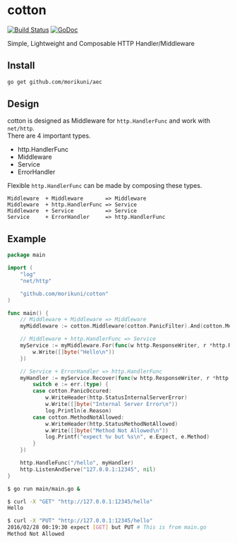 # cotton

[![Build Status](https://travis-ci.org/morikuni/cotton.svg?branch=master)](https://travis-ci.org/morikuni/cotton)
[![GoDoc](https://godoc.org/github.com/morikuni/cotton?status.svg)](https://godoc.org/github.com/morikuni/cotton)

Simple, Lightweight and Composable HTTP Handler/Middleware

## Install

```sh
go get github.com/morikuni/aec
```

## Design

cotton is designed as Middleware for `http.HandlerFunc` and work with `net/http`.  
There are 4 important types.

- http.HandlerFunc
- Middleware
- Service
- ErrorHandler

Flexible `http.HandlerFunc` can be made by composing these types.

```
Middleware  + Middleware       => Middleware
Middleware  + http.HandlerFunc => Service
Middleware  + Service          => Service
Service     + ErrorHandler     => http.HandlerFunc
```

## Example

```go
package main

import (
	"log"
	"net/http"

	"github.com/morikuni/cotton"
)

func main() {
	// Middleware + Middleware => Middleware
	myMiddleware := cotton.Middleware(cotton.PanicFilter).And(cotton.MethodFilter(cotton.GET))

	// Middleware + http.HandlerFunc => Service
	myService := myMiddleware.For(func(w http.ResponseWriter, r *http.Request) {
		w.Write([]byte("Hello\n"))
	})

	// Service + ErrorHandler => http.HandlerFunc
	myHandler := myService.Recover(func(w http.ResponseWriter, r *http.Request, err cotton.Error) {
		switch e := err.(type) {
		case cotton.PanicOccured:
			w.WriteHeader(http.StatusInternalServerError)
			w.Write([]byte("Internal Server Error\n"))
			log.Println(e.Reason)
		case cotton.MethodNotAllowed:
			w.WriteHeader(http.StatusMethodNotAllowed)
			w.Write([]byte("Method Not Allowed\n"))
			log.Printf("expect %v but %s\n", e.Expect, e.Method)
		}
	})

	http.HandleFunc("/hello", myHandler)
	http.ListenAndServe("127.0.0.1:12345", nil)
}
```

```sh
$ go run main/main.go &

$ curl -X "GET" "http://127.0.0.1:12345/hello"
Hello

$ curl -X "PUT" "http://127.0.0.1:12345/hello"
2016/02/28 00:19:30 expect [GET] but PUT # This is from main.go
Method Not Allowed
```

